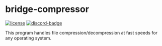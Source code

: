 # bridge-compressor

[![license][license-badge]][isc] [![discord-badge]][discord]

This program handles file compression/decompression at fast speeds for any operating system.

[isc]: https://opensource.org/license/lgpl-3-0/
[license]: https://github.com/bridge-io/bridge-compressor/blob/main/LICENSE
[license-badge]: https://img.shields.io/badge/license-GNU-informational

[discord]: https://discord.gg/jDbBAKjhxh
[discord-badge]: https://img.shields.io/discord/1066359868908384286?color=%237289da&logo=discord

